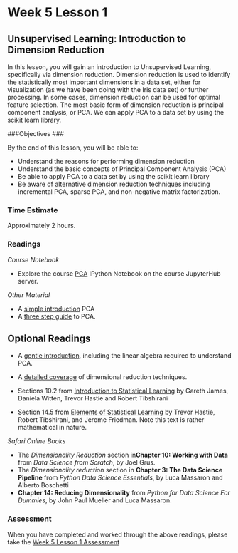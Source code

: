 # Week 5 Lesson 1 #
## Unsupervised Learning: Introduction to Dimension Reduction ##

In this lesson, you will gain an introduction to Unsupervised Learning,
specifically via dimension reduction. Dimension reduction is used to
identify the statistically most important dimensions in a data set,
either for visualization (as we have been doing with the Iris data set)
or further processing. In some cases, dimension reduction can be used
for optimal feature selection. The most basic form of dimension
reduction is principal component analysis, or PCA. We can apply PCA to
a data set by using the scikit learn library.

###Objectives ###

By the end of this lesson, you will be able to:

- Understand the reasons for performing dimension reduction
- Understand the basic concepts of Principal Component Analysis (PCA)
- Be able to apply  PCA to a data set by using the scikit learn library
- Be aware of alternative dimension reduction techniques including
incremental PCA, sparse PCA, and non-negative matrix factorization.

### Time Estimate ###

Approximately 2 hours.

### Readings ####

_Course Notebook_

- Explore the course [PCA][l1nb]
IPython Notebook on the course JupyterHub server.

_Other Material_

- A [simple introduction][spca] PCA
- A [three step guide][bpca] to PCA.

## Optional Readings ##

- A [gentle introduction][gipca], including the linear algebra required to understand PCA.

- A [detailed coverage][crpca] of dimensional reduction techniques.

- Sections 10.2 from [Introduction to Statistical Learning][isl]  by
Gareth James, Daniela Witten, Trevor Hastie and Robert Tibshirani
- Section 14.5 from [Elements of Statistical Learning][esl] by Trevor
Hastie, Robert Tibshirani, and Jerome Friedman. Note this text is rather
mathematical in nature.

_Safari Online Books_

- The _Dimensionality Reduction_ section in**Chapter 10: Working with Data** from _Data Science from Scratch_, by Joel Grus.
- The _Dimensionality reduction_ section in **Chapter 3: The Data Science Pipeline** from _Python Data Science Essentials_, by Luca Massaron and Alberto Boschetti
- **Chapter 14: Reducing Dimensionality** from _Python for Data Science For Dummies_, by John Paul Mueller and Luca Massaron.

### Assessment ###

When you have completed and worked through the above readings, please take the [Week 5 Lesson 1 Assessment][la]

[l1nb]: ../notebooks/intro2dr.ipynb
[la]: https://learn.illinois.edu/mod/quiz/view.php?id=1325275

[bpca]: http://sebastianraschka.com/Articles/2014_pca_step_by_step.html
[spca]: http://www.lauradhamilton.com/introduction-to-principal-component-analysis-pca

[gipca]: http://www.cs.otago.ac.nz/cosc453/student_tutorials/principal_components.pdf
[crpca]: http://disp.ee.ntu.edu.tw/~pujols/Dimensionality%20Reduction.pdf

[isl]: http://www-bcf.usc.edu/~gareth/ISL/
[esl]: http://statweb.stanford.edu/~tibs/ElemStatLearn/
